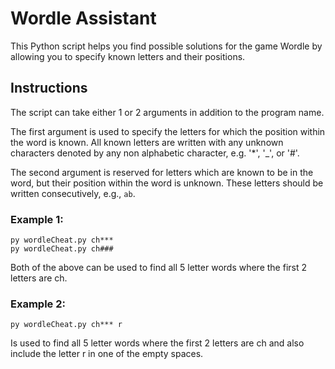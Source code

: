 # Wordle Assistant

This Python script helps you find possible solutions for the game Wordle by allowing you to specify known letters and their positions.

## Instructions

The script can take either 1 or 2 arguments in addition to the program name.

The first argument is used to specify the letters for which the position within the word is known. All known letters are written with any unknown characters denoted by any non alphabetic character, e.g. '*', '_', or '#'.

The second argument is reserved for letters which are known to be in the word, but their position within the word is unknown. These letters should be written consecutively, e.g., `ab`.

### Example 1:
    py wordleCheat.py ch***
    py wordleCheat.py ch###
Both of the above can be used to find all 5 letter words where the first 2 letters are ch.

### Example 2:
    py wordleCheat.py ch*** r
Is used to find all 5 letter words where the first 2 letters are ch and also include the letter r in one of the empty spaces.
